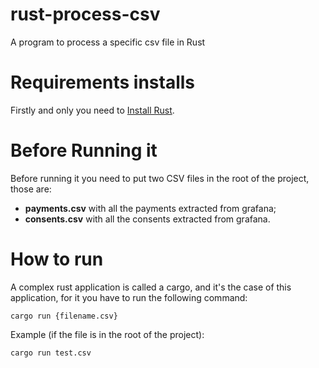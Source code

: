 # rust-process-csv
A program to process a specific csv file in Rust

# Requirements installs
Firstly and only you need to [Install Rust](https://www.rust-lang.org/tools/install).

# Before Running it
Before running it you need to put two CSV files in the root of the project, those are:
- **payments.csv** with all the payments extracted from grafana;
- **consents.csv** with all the consents extracted from grafana.

# How to run
A complex rust application is called a cargo, and it's the case of this application, for it you have to run the following command:

``cargo run {filename.csv}``

Example (if the file is in the root of the project):

``cargo run test.csv``